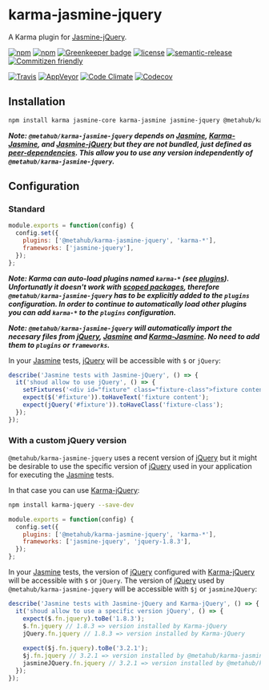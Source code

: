 # **karma-jasmine-jquery**

A Karma plugin for [Jasmine-jQuery](https://github.com/velesin/jasmine-jquery).

[![npm](https://img.shields.io/npm/v/@metahub/karma-jasmine-jquery.svg)](https://www.npmjs.com/package/@metahub/karma-jasmine-jquery)
[![npm](https://img.shields.io/npm/dt/@metahub/karma-jasmine-jquery.svg)](https://www.npmjs.com/package/@metahub/karma-jasmine-jquery)
[![Greenkeeper badge](https://badges.greenkeeper.io/vanduynslagerp/karma-jasmine-jquery.svg)](https://greenkeeper.io/)
[![license](https://img.shields.io/github/license/vanduynslagerp/karma-jasmine-jquery.svg)](https://github.com/vanduynslagerp/karma-jasmine-jquery/blob/master/LICENSE)
[![semantic-release](https://img.shields.io/badge/%20%20%F0%9F%93%A6%F0%9F%9A%80-semantic--release-e10079.svg)](https://github.com/semantic-release/semantic-release)
[![Commitizen friendly](https://img.shields.io/badge/commitizen-friendly-brightgreen.svg)](http://commitizen.github.io/cz-cli/)

[![Travis](https://img.shields.io/travis/vanduynslagerp/karma-jasmine-jquery.svg)](https://travis-ci.org/vanduynslagerp/karma-jasmine-jquery)
[![AppVeyor](https://img.shields.io/appveyor/ci/vanduynslagerp/karma-jasmine-jquery.svg)](https://ci.appveyor.com/project/vanduynslagerp/karma-jasmine-jquery)
[![Code Climate](https://img.shields.io/codeclimate/github/vanduynslagerp/karma-jasmine-jquery.svg)](https://codeclimate.com/github/vanduynslagerp/karma-jasmine-jquery)
[![Codecov](https://img.shields.io/codecov/c/github/vanduynslagerp/karma-jasmine-jquery.svg)](https://codecov.io/gh/vanduynslagerp/karma-jasmine-jquery)

## Installation

```bash
npm install karma jasmine-core karma-jasmine jasmine-jquery @metahub/karma-jasmine-jquery --save-dev
```
**_Note: `@metahub/karma-jasmine-jquery` depends on [Jasmine](https://github.com/jasmine/jasmine), [Karma-Jasmine](https://github.com/karma-runner/karma-jasmine), and [Jasmine-jQuery](https://github.com/velesin/jasmine-jquery) but they are not bundled, just defined as [peer-dependencies](https://nodejs.org/en/blog/npm/peer-dependencies). This allow you to use any version independently of `@metahub/karma-jasmine-jquery`._**

## Configuration

### Standard

```js
module.exports = function(config) {
  config.set({
    plugins: ['@metahub/karma-jasmine-jquery', 'karma-*'],
    frameworks: ['jasmine-jquery'],
  });
};
```
**_Note: Karma can auto-load plugins named `karma-*` (see [plugins](http://karma-runner.github.io/1.0/config/plugins.html)). Unfortunatly it doesn't work with [scoped packages](https://docs.npmjs.com/misc/scope), therefore `@metahub/karma-jasmine-jquery` has to be explicitly added to the `plugins` configuration. In order to continue to automatically load other plugins you can add `karma-*` to the `plugins` configuration._**

**_Note: `@metahub/karma-jasmine-jquery` will automatically import the necesary files from [jQuery](https://github.com/jquery/jquery), [Jasmine](https://github.com/jasmine/jasmine) and [Karma-Jasmine](https://github.com/karma-runner/karma-jasmine). No need to add them to `plugins` or `frameworks`._**

In your [Jasmine](https://github.com/jasmine/jasmine) tests, [jQuery](https://github.com/jquery/jquery) will be accessible with `$` or `jQuery`:
```js
describe('Jasmine tests with Jasmine-jQuery', () => {
  it('shoud allow to use jQuery', () => {
    setFixtures('<div id="fixture" class="fixture-class">fixture content</div>');
    expect($('#fixture')).toHaveText('fixture content');
    expect(jQuery('#fixture')).toHaveClass('fixture-class');
  });
});
```

### With a custom jQuery version
`@metahub/karma-jasmine-jquery` uses a recent version of [jQuery](https://github.com/jquery/jquery) but it might be desirable to use the specific version of [jQuery](https://github.com/jquery/jquery) used in your application for executing the [Jasmine](https://github.com/jasmine/jasmine) tests.

In that case you can use [Karma-jQuery](https://github.com/scf2k/karma-jquery):
```bash
npm install karma-jquery --save-dev
```

```js
module.exports = function(config) {
  config.set({
    plugins: ['@metahub/karma-jasmine-jquery', 'karma-*'],
    frameworks: ['jasmine-jquery', 'jquery-1.8.3'],
  });
};
```

In your [Jasmine](https://github.com/jasmine/jasmine) tests, the version of [jQuery](https://github.com/jquery/jquery) configured with [Karma-jQuery](https://github.com/scf2k/karma-jquery) will be accessible with `$` or `jQuery`. The version of [jQuery](https://github.com/jquery/jquery) used by `@metahub/karma-jasmine-jquery` will be accessible with `$j` or `jasmineJQuery`:
```js
describe('Jasmine tests with Jasmine-jQuery and Karma-jQuery', () => {
  it('shoud allow to use a specific version jQuery', () => {
    expect($.fn.jquery).toBe('1.8.3');
    $.fn.jquery // 1.8.3 => version installed by Karma-jQuery
    jQuery.fn.jquery // 1.8.3 => version installed by Karma-jQuery
    
    expect($j.fn.jquery).toBe('3.2.1');
    $j.fn.jquery // 3.2.1 => version installed by @metahub/karma-jasmine-jquery
    jasmineJQuery.fn.jquery // 3.2.1 => version installed by @metahub/karma-jasmine-jquery
  });
});
```
